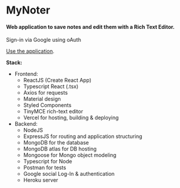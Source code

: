 # MyNoter
<h4>Web application to save notes and edit them with a Rich Text Editor. </h4>
<p>Sign-in via Google using oAuth</p>

[Use the application](https://mynoter.vercel.app).  


**Stack:**  
<ul>
  <li>
    Frontend:
    <ul>
      <li>ReactJS (Create React App)</li>
      <li>Typescript React (.tsx)</li>
      <li>Axios for requests</li>
      <li>Material design</li>
      <li>Styled Components</li>
      <li>TinyMCE rich-text editor</li>
      <li>Vercel for hosting, building & deploying</li>
    </ul>
  </li>
    <li>
    Backend:
    <ul>
      <li>NodeJS</li>
      <li>ExpressJS for routing and application structuring</li>
      <li>MongoDB for the database</li>
      <li>MongoDB atlas for DB hosting</li>
      <li>Mongoose for Mongo object modeling</li>
      <li>Typescript for Node</li>
      <li>Postman for tests</li>
      <li>Google social Log-In & authentication</li>
      <li>Heroku server</li>
    </ul>
  </li>
</ul>

